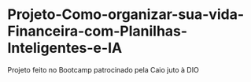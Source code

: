 # Projeto-Como-organizar-sua-vida-Financeira-com-Planilhas-Inteligentes-e-IA
Projeto feito no Bootcamp patrocinado pela Caio juto à DIO
